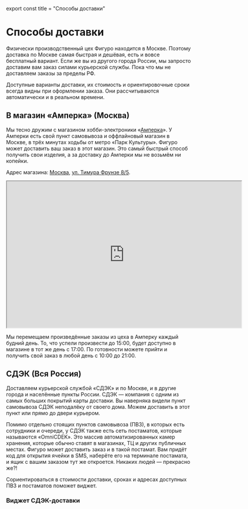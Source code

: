 export const title = "Способы доставки"

# Способы доставки

Физически производственный цех Фигуро находится в Москве. Поэтому доставка по Москве самая быстрая и дешёвая, есть и вовсе бесплатный вариант. Если же вы из другого города России, мы запросто доставим вам заказ силами курьерской службы. Пока что мы не доставляем заказы за пределы РФ.

Доступные варианты доставки, их стоимость и ориентировочные сроки всегда видны при оформлении заказа. Они рассчитываются автоматически и в реальном времени.

## В магазин «Амперка» (Москва)

Мы тесно дружим с магазином хобби-электроники «[Амперка](https://amperka.ru)». У Амперки есть свой пункт самовывоза и оффлайновый магазин в Москве, в трёх минутах ходьбы от метро «Парк Культуры». Фигуро может доставить ваш заказ в этот магазин. Это самый быстрый способ получить свои изделия, а за доставку до Амперки мы не возьмём ни копейки.

Адрес магазина: [Москва](https://yandex.ru/maps/213/moscow/?utm_medium=mapframe&utm_source=maps), [ул. Тимура Фрунзе 8/5](https://yandex.ru/maps/213/moscow/house/ulitsa_timura_frunze_8_5/Z04Ycw5hT0wFQFtvfXtycnpjbQ==/?ll=37.590607%2C55.732626&utm_medium=mapframe&utm_source=maps&z=15.91).

<div style={{position:'relative',overflow:'hidden'}}><iframe src="https://yandex.ru/map-widget/v1/-/CCUiyZUo0B" width="640" height="400" frameBorder="1" allowFullScreen style={{position:'relative',border:'none'}}></iframe></div>

Мы перемещаем произведённые заказы из цеха в Амперку каждый будний день. То, что успели произвести до 15:00, будет доступно в магазине в тот же день с 17:00. По готовности можете прийти и получить свой заказ в любой день с 10:00 до 21:00.

## СДЭК (Вся Россия)

Доставляем курьерской службой «СДЭК» и по Москве, и в другие города и населённые пункты России. СДЭК — компания с одним из самых больших покрытий карты доставки. Вы наверняка видели пункт самовывоза СДЭК неподалёку от своего дома. Можем доставить в этот пункт или прямо до двери курьером.

Помимо отдельно стоящих пунктов самовывоза (ПВЗ), в которых есть сотрудники и очереди, у СДЭК также есть сеть постаматов, которые называются «OmniCDEK». Это массив автоматизированных камер хранения, которые обычно ставят в магазинах, ТЦ и других публичных местах. Фигуро может доставить заказ и в такой постамат. Вам придёт код для открытия ячейки в SMS, наберёте его на терминале постамата, и ящик с вашим заказом тут же откроется. Никаких людей — прекрасно же?!

Сориентироваться в стоимости доставки, сроках и адресах доступных ПВЗ и постаматов поможет виджет.

### Виджет СДЭК-доставки

<CdekWidget/>
